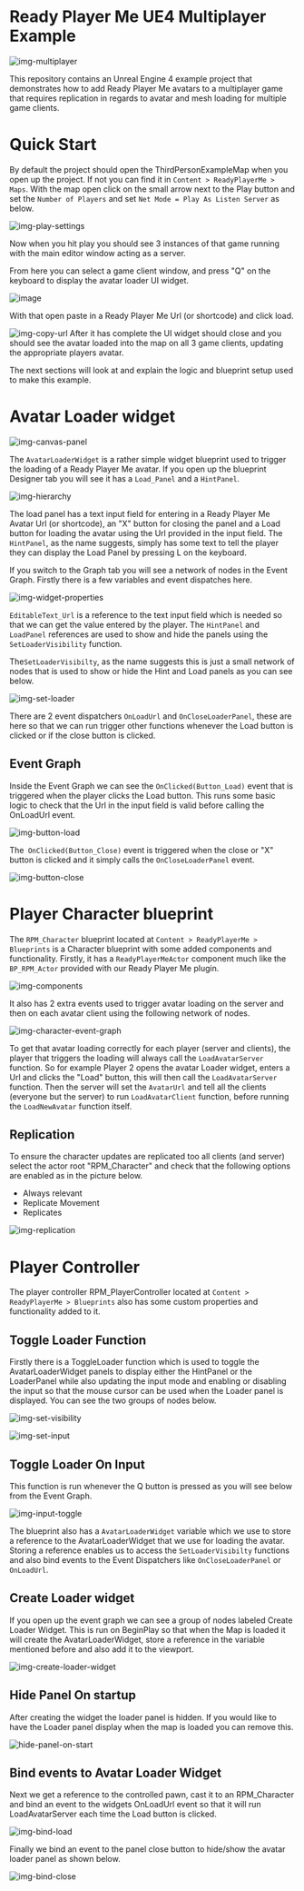 # Ready Player Me UE4 Multiplayer Example

![img-multiplayer](https://user-images.githubusercontent.com/7085672/164045214-41aebb0a-671f-4dd4-b62b-9ba783819372.png)

This repository contains an Unreal Engine 4 example project that demonstrates how to add Ready Player Me avatars to a multiplayer game that requires replication in regards to avatar and mesh loading for multiple game clients.

# Quick Start

By default the project should open the ThirdPersonExampleMap when you open up the project. If not you can find it in `Content > ReadyPlayerMe > Maps`. With the map open click on the small arrow next to the Play button and set the `Number of Players` and set `Net Mode = Play As Listen Server` as below.

![img-play-settings](https://user-images.githubusercontent.com/7085672/164045622-92d4efa3-a9d1-4a95-9ea2-fe7286e22585.png)

Now when you hit play you should see 3 instances of that game running with the main editor window acting as a server.

From here you can select a game client window, and press "Q" on the keyboard to display the avatar loader UI widget.

![image](https://user-images.githubusercontent.com/7085672/164045907-2ea13f81-8124-464f-819d-ff4482bea6e9.png)

With that open paste in a Ready Player Me Url (or shortcode) and click load. 

![img-copy-url](https://user-images.githubusercontent.com/7085672/164046060-115a00ce-6759-444e-b4cc-467972d2d1e7.png)
After it has complete the UI widget should close and you should see the avatar loaded into the map on all 3 game clients, updating the appropriate players avatar.

The next sections will look at and explain the logic and blueprint setup used to make this example.

# Avatar Loader widget

![img-canvas-panel](https://user-images.githubusercontent.com/7085672/164046596-12ea1285-2936-40d0-bc38-c1d1e8c2f31f.png)

The `AvatarLoaderWidget` is a rather simple widget blueprint used to trigger the loading of a Ready Player Me avatar. If you open up the blueprint Designer tab you will see it has a `Load_Panel` and a `HintPanel`. 

![img-hierarchy](https://user-images.githubusercontent.com/7085672/164046632-d3fb352f-2ecc-4be3-aa05-b2e73341716c.png)

The load panel has a text input field for entering in a Ready Player Me Avatar Url (or shortcode), an "X" button for closing the panel and a Load button for loading the avatar using the Url provided in the input field.
The `HintPanel`, as the name suggests, simply has some text to tell the player they can display the Load Panel by pressing L on the keyboard.

If you switch to the Graph tab you will see a network of nodes in the Event Graph. Firstly there is a few variables and event dispatches here.

![img-widget-properties](https://user-images.githubusercontent.com/7085672/164046959-b68ca721-c66e-4465-b17c-beb060c55743.png)

`EditableText_Url` is a reference to the text input field which is needed so that we can get the value entered by the player.
The `HintPanel` and `LoadPanel` references are used to show and hide the panels using the `SetLoaderVisibility` function.

The`SetLoaderVisibilty`, as the name suggests this is just a small network of nodes that is used to show or hide the Hint and Load panels as you can see below.
 
 ![img-set-loader](https://user-images.githubusercontent.com/7085672/164048021-f6d7a890-7500-44c3-b3e9-ac5cc6d894eb.png)

There are 2 event dispatchers `OnLoadUrl` and `OnCloseLoaderPanel`, these are here so that we can run trigger other functions whenever the Load button is clicked or if the close button is clicked.

## Event Graph 

 Inside the Event Graph we can see the `OnClicked(Button_Load)` event that is triggered when the player clicks the Load button. This runs some basic logic to check that the Url in the input field is valid before calling the OnLoadUrl event.
 
 ![img-button-load](https://user-images.githubusercontent.com/7085672/164052960-807956c7-a078-4819-a6b8-194d168df845.png)

 The` OnClicked(Button_Close)` event is triggered when the close or "X" button is clicked and it simply calls the `OnCloseLoaderPanel` event.
 
 ![img-button-close](https://user-images.githubusercontent.com/7085672/164047910-379406a6-e65f-4718-af5a-83316f5e2e77.png)

 # Player Character blueprint

 The `RPM_Character` blueprint located at `Content > ReadyPlayerMe > Blueprints` is a Character blueprint with some added components and functionality. Firstly, it has a `ReadyPlayerMeActor` component much like the `BP_RPM_Actor` provided with our Ready Player Me plugin.

![img-components](https://user-images.githubusercontent.com/7085672/164048675-520671a4-22c9-47d6-bdf4-6f156f424239.png)

 It also has 2 extra events used to trigger avatar loading on the server and then on each avatar client using the following network of nodes.
 
![img-character-event-graph](https://user-images.githubusercontent.com/7085672/164048749-4278f4bd-5011-4fe3-b210-e993460a73a0.png)

 To get that avatar loading correctly for each player (server and clients), the player that triggers the loading will always call the `LoadAvatarServer` function. So for example Player 2 opens the avatar Loader widget, enters a Url and clicks the "Load" button, this will then call the `LoadAvatarServer` function. Then the server will set the `AvatarUrl` and tell all the clients (everyone but the server) to run `LoadAvatarClient` function, before running the `LoadNewAvatar` function itself.
 
 ## Replication

 To ensure the character updates are replicated too all clients (and server) select the actor root "RPM_Character" and check that the following options are enabled as in the picture below. 
- Always relevant
- Replicate Movement
- Replicates

![img-replication](https://user-images.githubusercontent.com/7085672/164052398-49531d1e-9d02-49ae-a772-5bb5e6e1e071.png)

 # Player Controller

 The player controller RPM_PlayerController located at `Content > ReadyPlayerMe > Blueprints` also has some custom properties and functionality added to it.
 
 ## Toggle Loader Function 
 Firstly there is a ToggleLoader function which is used to toggle the AvatarLoaderWidget panels to display either the HintPanel or the LoaderPanel while also updating the input mode and enabling or disabling the input so that the mouse cursor can be used when the Loader panel is displayed. You can see the two groups of nodes below.
 
 ![img-set-visibility](https://user-images.githubusercontent.com/7085672/164051612-412c2bfe-cda9-49dc-a617-1e50c184ced0.png)

 ![img-set-input](https://user-images.githubusercontent.com/7085672/164051629-6e36ace7-733e-45b2-a94d-9098de25c652.png)

  ## Toggle Loader On Input
 This function is run whenever the Q button is pressed as you will see below from the Event Graph.
 
![img-input-toggle](https://user-images.githubusercontent.com/7085672/164051035-4c3b5d57-17e0-475f-8251-1298b11ac728.png)

 The blueprint also has a `AvatarLoaderWidget` variable which we use to store a reference to the AvatarLoaderWidget that we use for loading the avatar. Storing a reference enables us to access the `SetLoaderVisibilty` functions and also bind events to the Event Dispatchers like `OnCloseLoaderPanel` or `OnLoadUrl`.

 ## Create Loader widget
 If you open up the event graph we can see a group of nodes labeled Create Loader Widget. This is run on BeginPlay so that when the Map is loaded it will create the AvatarLoaderWidget, store a reference in the variable mentioned before and also add it to the viewport.
 
![img-create-loader-widget](https://user-images.githubusercontent.com/7085672/164050999-4ad45722-15ad-432f-a65f-5256ba9c27a4.png)

 ## Hide Panel On startup
After creating the widget the loader panel is hidden. If you would like to have the Loader panel display when the map is loaded you can remove this.

![hide-panel-on-start](https://user-images.githubusercontent.com/7085672/164051193-93dcd30a-47db-46b9-ac71-c4bb483926a3.png)

 ## Bind events to Avatar Loader Widget
 Next we get a reference to the controlled pawn, cast it to an RPM_Character and bind an event to the widgets OnLoadUrl event so that it will run LoadAvatarServer each time the Load button is clicked.
 
![img-bind-load](https://user-images.githubusercontent.com/7085672/164051099-0ec1c1f1-86fe-4c5c-b9ea-d9aae163f1f4.png)

 Finally we bind an event to the panel close button to hide/show the avatar loader panel as shown below.
 
![img-bind-close](https://user-images.githubusercontent.com/7085672/164051116-e94acdeb-5c80-4519-bf2b-524f6ab7a02e.png)
